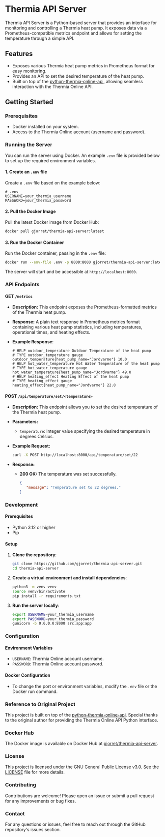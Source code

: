 # Thermia API Server

Thermia API Server is a Python-based server that provides an interface for monitoring and controlling a Thermia heat pump. It exposes data via a Prometheus-compatible metrics endpoint and allows for setting the temperature through a simple API.

## Features
- Exposes various Thermia heat pump metrics in Prometheus format for easy monitoring.
- Provides an API to set the desired temperature of the heat pump.
- Built on top of the [python-thermia-online-api](https://github.com/klejejs/python-thermia-online-api), allowing seamless interaction with the Thermia Online API.

## Getting Started

### Prerequisites
- Docker installed on your system.
- Access to the Thermia Online account (username and password).

### Running the Server

You can run the server using Docker. An example `.env` file is provided below to set up the required environment variables.

#### 1. Create an `.env` file
Create a `.env` file based on the example below:

```env
# .env
USERNAME=your_thermia_username
PASSWORD=your_thermia_password
```

#### 2. Pull the Docker Image
Pull the latest Docker image from Docker Hub:

```bash
docker pull gjorret/thermia-api-server:latest
```

#### 3. Run the Docker Container
Run the Docker container, passing in the `.env` file:

```bash
docker run --env-file .env -p 8000:8000 gjorret/thermia-api-server:latest
```

The server will start and be accessible at `http://localhost:8000`.

### API Endpoints

#### GET `/metrics`

- **Description:** This endpoint exposes the Prometheus-formatted metrics of the Thermia heat pump.

- **Response:** A plain text response in Prometheus metrics format containing various heat pump statistics, including temperatures, operational times, and heating effects.

- **Example Response:**

    ```
    # HELP outdoor_temperature Outdoor Temperature of the heat pump
    # TYPE outdoor_temperature gauge
    outdoor_temperature{heat_pump_name="Jordvarme"} 10.0
    # HELP hot_water_temperature Hot Water Temperature of the heat pump
    # TYPE hot_water_temperature gauge
    hot_water_temperature{heat_pump_name="Jordvarme"} 49.0
    # HELP heating_effect Heating Effect of the heat pump
    # TYPE heating_effect gauge
    heating_effect{heat_pump_name="Jordvarme"} 22.0
    ```

#### POST `/api/temperature/set/<temperature>`

- **Description:** This endpoint allows you to set the desired temperature of the Thermia heat pump.

- **Parameters:**

    - `temperature`: Integer value specifying the desired temperature in degrees Celsius.

- **Example Request:**

    ```bash
    curl -X POST http://localhost:8000/api/temperature/set/22
    ```

- **Response:**

   - **200 OK:** The temperature was set successfully.

      ```json
      {
         "message": "Temperature set to 22 degrees."
      }
      ```

### Development

#### Prerequisites
- Python 3.12 or higher
- Pip

#### Setup
1. **Clone the repository**:

   ```bash
   git clone https://github.com/gjorret/thermia-api-server.git
   cd thermia-api-server
   ```

2. **Create a virtual environment and install dependencies**:

   ```bash
   python3 -m venv venv
   source venv/bin/activate
   pip install -r requirements.txt
   ```

3. **Run the server locally**:

   ```bash
   export USERNAME=your_thermia_username
   export PASSWORD=your_thermia_password
   gunicorn -b 0.0.0.0:8000 src.app:app
   ```

### Configuration

#### Environment Variables
- `USERNAME`: Thermia Online account username.
- `PASSWORD`: Thermia Online account password.

#### Docker Configuration
- To change the port or environment variables, modify the `.env` file or the Docker run command.

### Reference to Original Project
This project is built on top of the [python-thermia-online-api](https://github.com/klejejs/python-thermia-online-api). Special thanks to the original author for providing the Thermia Online API Python interface.

### Docker Hub
The Docker image is available on Docker Hub at [gjorret/thermia-api-server](https://hub.docker.com/r/gjorret/thermia-api-server).

### License
This project is licensed under the GNU General Public License v3.0. See the [LICENSE](LICENSE) file for more details.

### Contributing
Contributions are welcome! Please open an issue or submit a pull request for any improvements or bug fixes.

### Contact
For any questions or issues, feel free to reach out through the GitHub repository's issues section.